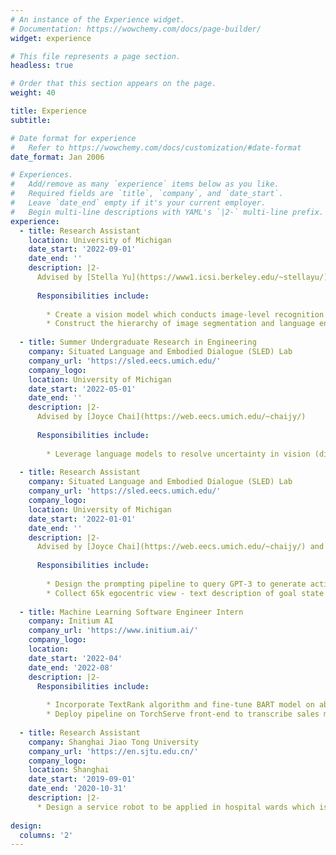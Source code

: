 ```yaml
---
# An instance of the Experience widget.
# Documentation: https://wowchemy.com/docs/page-builder/
widget: experience

# This file represents a page section.
headless: true

# Order that this section appears on the page.
weight: 40

title: Experience
subtitle:

# Date format for experience
#   Refer to https://wowchemy.com/docs/customization/#date-format
date_format: Jan 2006

# Experiences.
#   Add/remove as many `experience` items below as you like.
#   Required fields are `title`, `company`, and `date_start`.
#   Leave `date_end` empty if it's your current employer.
#   Begin multi-line descriptions with YAML's `|2-` multi-line prefix.
experience:
  - title: Research Assistant
    location: University of Michigan
    date_start: '2022-09-01'
    date_end: ''
    description: |2-
      Advised by [Stella Yu](https://www1.icsi.berkeley.edu/~stellayu/)
      
      Responsibilities include:
        
        * Create a vision model which conducts image-level recognition and segmentation concurrently.
        * Construct the hierarchy of image segmentation and language entity separately, and then match them at each level of granularity to derive hierarchical semantic segmentation.
      
  - title: Summer Undergraduate Research in Engineering
    company: Situated Language and Embodied Dialogue (SLED) Lab
    company_url: 'https://sled.eecs.umich.edu/'
    company_logo: 
    location: University of Michigan
    date_start: '2022-05-01'
    date_end: ''
    description: |2-
      Advised by [Joyce Chai](https://web.eecs.umich.edu/~chaijy/)
      
      Responsibilities include:
      
        * Leverage language models to resolve uncertainty in vision (disambiguating).
      
  - title: Research Assistant
    company: Situated Language and Embodied Dialogue (SLED) Lab
    company_url: 'https://sled.eecs.umich.edu/'
    company_logo: 
    location: University of Michigan
    date_start: '2022-01-01'
    date_end: ''
    description: |2-
      Advised by [Joyce Chai](https://web.eecs.umich.edu/~chaijy/) and [Jianing "Jed" Yang](https://jedyang.com/)
      
      Responsibilities include:
      
        * Design the prompting pipeline to query GPT-3 to generate actionable plans based on the goal state and environment feedback. 
        * Collect 65k egocentric view - text description of goal state pairs from the FILM dataset and fine-tune CLIP model to match goal states with stored frames during inference.
  
  - title: Machine Learning Software Engineer Intern
    company: Initium AI
    company_url: 'https://www.initium.ai/'
    company_logo: 
    location: 
    date_start: '2022-04'
    date_end: '2022-08'
    description: |2-
      Responsibilities include:
        
        * Incorporate TextRank algorithm and fine-tune BART model on abstract summarization task. Improve ROUGE scores on DialogSum dataset from 0.44 by 7\%.
        * Deploy pipeline on TorchServe front-end to transcribe sales meeting from audio to summarized text.
        
  - title: Research Assistant
    company: Shanghai Jiao Tong University
    company_url: 'https://en.sjtu.edu.cn/'
    company_logo: 
    location: Shanghai
    date_start: '2019-09-01'
    date_end: '2020-10-31'
    description: |2-
      * Design a service robot to be applied in hospital wards which is capable of navigating itself in unknown environment based on SLAM algorithm and providing customized message to patients according to their locations in the ward.
    
design:
  columns: '2'
---
```

